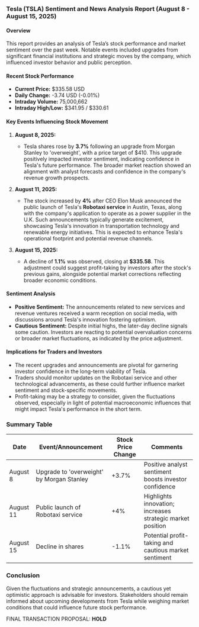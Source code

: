 ### Tesla (TSLA) Sentiment and News Analysis Report (August 8 - August 15, 2025)

#### Overview
This report provides an analysis of Tesla’s stock performance and market sentiment over the past week. Notable events included upgrades from significant financial institutions and strategic moves by the company, which influenced investor behavior and public perception.

#### Recent Stock Performance
- **Current Price:** $335.58 USD
- **Daily Change:** -3.74 USD (-0.01%)
- **Intraday Volume:** 75,000,662
- **Intraday High/Low:** $341.95 / $330.61

#### Key Events Influencing Stock Movement
1. **August 8, 2025:** 
   - Tesla shares rose by **3.7%** following an upgrade from Morgan Stanley to 'overweight', with a price target of $410. This upgrade positively impacted investor sentiment, indicating confidence in Tesla's future performance. The broader market reaction showed an alignment with analyst forecasts and confidence in the company's revenue growth prospects.

2. **August 11, 2025:** 
   - The stock increased by **4%** after CEO Elon Musk announced the public launch of Tesla's **Robotaxi service** in Austin, Texas, along with the company's application to operate as a power supplier in the U.K. Such announcements typically generate excitement, showcasing Tesla's innovation in transportation technology and renewable energy initiatives. This is expected to enhance Tesla's operational footprint and potential revenue channels.

3. **August 15, 2025:**
   - A decline of **1.1%** was observed, closing at **$335.58**. This adjustment could suggest profit-taking by investors after the stock's previous gains, alongside potential market corrections reflecting broader economic conditions.

#### Sentiment Analysis
- **Positive Sentiment:** The announcements related to new services and revenue ventures received a warm reception on social media, with discussions around Tesla's innovation fostering optimism.
- **Cautious Sentiment:** Despite initial highs, the later-day decline signals some caution. Investors are reacting to potential overvaluation concerns or broader market fluctuations, as indicated by the price adjustment. 

#### Implications for Traders and Investors
- The recent upgrades and announcements are pivotal for garnering investor confidence in the long-term viability of Tesla. 
- Traders should monitor updates on the Robotaxi service and other technological advancements, as these could further influence market sentiment and stock-specific movements.
- Profit-taking may be a strategy to consider, given the fluctuations observed, especially in light of potential macroeconomic influences that might impact Tesla's performance in the short term.

### Summary Table

| Date         | Event/Announcement                                   | Stock Price Change  | Comments                                                       |
|--------------|-----------------------------------------------------|----------------------|----------------------------------------------------------------|
| August 8     | Upgrade to 'overweight' by Morgan Stanley           | +3.7%                | Positive analyst sentiment boosts investor confidence           |
| August 11    | Public launch of Robotaxi service                    | +4%                  | Highlights innovation; increases strategic market position     |
| August 15    | Decline in shares                                   | -1.1%                | Potential profit-taking and cautious market sentiment          |

### Conclusion
Given the fluctuations and strategic announcements, a cautious yet optimistic approach is advisable for investors. Stakeholders should remain informed about upcoming developments from Tesla while weighing market conditions that could influence future stock performance.

FINAL TRANSACTION PROPOSAL: **HOLD**